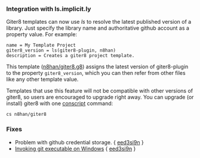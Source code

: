 ### Integration with ls.implicit.ly

Giter8 templates can now use *ls* to resolve the latest published
version of a library. Just specify the library name and authoritative
github account as a property value. For example:

    name = My Template Project
    giter8_version = ls(giter8-plugin, n8han)
    description = Creates a giter8 project template.

This template ([n8han/giter8.g8][gg8]) assigns the latest version of
giter8-plugin to the property `giter8_version`, which you can then
refer from other files like any other template value.

[gg8]: https://github.com/n8han/giter8.g8

Templates that use this feature will not be compatible with other
versions of giter8, so users are encouraged to upgrade right away. You
can upgrade (or install) giter8 with one [conscript][cs] command:

[cs]: https://github.com/n8han/conscript

    cs n8han/giter8

### Fixes

* Problem with github credential storage. { [eed3si9n][ee] }
* [Invoking git executable on Windows][30] { [eed3si9n][ee] }

[30]: https://github.com/n8han/giter8/issues/30
[ee]: https://github.com/eed3si9n
